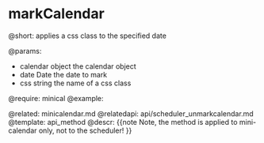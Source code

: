 markCalendar
=============
@short: 
	applies a css class to the specified date

@params: 
- calendar	object	the calendar object
- date		Date	the date to mark
- css		string	the name of a css class

@require: minical
@example: 
<style>
my_style{
	color:red !important;//use the 'important' keyword to make sure that 
}                        // the css property will be applied to the specified date
</style>
<script>
	var calendar = scheduler.renderCalendar({...});
	...
	scheduler.markCalendar(calendar, new Date(2010,3,1), "my_style");
</script>

@related:
	minicalendar.md
@relatedapi:
	api/scheduler_unmarkcalendar.md
@template:	api_method
@descr: 
{{note
Note, the method is applied to mini-calendar only, not to the scheduler!
}}



